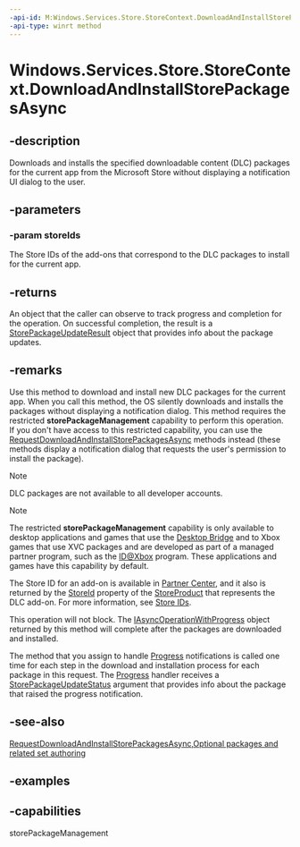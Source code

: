 ```yaml
---
-api-id: M:Windows.Services.Store.StoreContext.DownloadAndInstallStorePackagesAsync(Windows.Foundation.Collections.IIterable{System.String})
-api-type: winrt method
---
```


<!-- Method syntax.
public IAsyncOperationWithProgress<StorePackageUpdateStatus> StoreContext.DownloadAndInstallStorePackagesAsync(IIterable<String> storeIds)
-->

# Windows.Services.Store.StoreContext.DownloadAndInstallStorePackagesAsync

## -description
Downloads and installs the specified downloadable content (DLC) packages for the current app from the Microsoft Store without displaying a notification UI dialog to the user.

## -parameters
### -param storeIds
The Store IDs of the add-ons that correspond to the DLC packages to install for the current app.

## -returns
An object that the caller can observe to track progress and completion for the operation. On successful completion, the result is a [StorePackageUpdateResult](storepackageupdateresult.md) object that provides info about the package updates.

## -remarks
Use this method to download and install new DLC packages for the current app. When you call this method, the OS silently downloads and installs the packages without displaying a notification dialog. This method requires the restricted **storePackageManagement** capability to perform this operation. If you don't have access to this restricted capability, you can use the [RequestDownloadAndInstallStorePackagesAsync](storecontext_requestdownloadandinstallstorepackagesasync_1733414901.md) methods instead (these methods display a notification dialog that requests the user's permission to install the package).

> [!NOTE]
> DLC packages are not available to all developer accounts.

> [!NOTE]
> The restricted **storePackageManagement** capability is only available to desktop applications and games that use the [Desktop Bridge](https://developer.microsoft.com/windows/bridges/desktop) and to Xbox games that use XVC packages and are developed as part of a managed partner program, such as the [ID@Xbox](https://www.xbox.com/developers/id) program. These applications and games have this capability by default.

The Store ID for an add-on is available in [Partner Center](https://partner.microsoft.com/dashboard), and it also is returned by the [StoreId](storeproduct_storeid.md) property of the [StoreProduct](storeproduct.md) that represents the DLC add-on. For more information, see [Store IDs](https://docs.microsoft.com/windows/uwp/monetize/in-app-purchases-and-trials#store-ids).

This operation will not block. The [IAsyncOperationWithProgress](../windows.foundation/iasyncoperationwithprogress_2.md) object returned by this method will complete after the packages are downloaded and installed.

The method that you assign to handle [Progress](../windows.foundation/iasyncoperationwithprogress_2_progress.md) notifications is called one time for each step in the download and installation process for each package in this request. The [Progress](../windows.foundation/iasyncoperationwithprogress_2_progress.md) handler receives a [StorePackageUpdateStatus](storepackageupdatestatus.md) argument that provides info about the package that raised the progress notification.

## -see-also
[RequestDownloadAndInstallStorePackagesAsync](storecontext_requestdownloadandinstallstorepackagesasync_1733414901.md),[Optional packages and related set authoring](https://docs.microsoft.com/windows/uwp/packaging/optional-packages)

## -examples

## -capabilities
storePackageManagement
